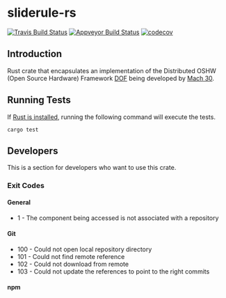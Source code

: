 # sliderule-rs

[![Travis Build Status](https://travis-ci.org/7BIndustries/sliderule-rs.svg?branch=master)](https://ci.appveyor.com/project/jmwright/sliderule-rs)
[![Appveyor Build Status](https://ci.appveyor.com/api/projects/status/b2cvxvvv8irflqgu/branch/master?svg=true)](https://ci.appveyor.com/project/jmwright/sliderule-rs)
[![codecov](https://codecov.io/gh/7BIndustries/sliderule-rs/branch/master/graph/badge.svg)](https://codecov.io/gh/7BIndustries/sliderule-rs)

## Introduction
Rust crate that encapsulates an implementation of the Distributed OSHW (Open Source Hardware) Framework [DOF](https://github.com/Mach30/dof) being developed by [Mach 30](http://mach30.org/).

## Running Tests

If [Rust is installed](https://www.rust-lang.org/en-US/install.html), running the following command will execute the tests.
```
cargo test
```

## Developers

This is a section for developers who want to use this crate.

### Exit Codes
#### General
- 1 - The component being accessed is not associated with a repository
#### Git
- 100 - Could not open local repository directory
- 101 - Could not find remote reference
- 102 - Could not download from remote
- 103 - Could not update the references to point to the right commits
#### npm

